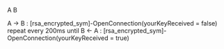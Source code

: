 A      B

A -> B : [rsa_encrypted_sym]-OpenConnection(yourKeyReceived = false)
repeat every 200ms until
B <- A : [rsa_encrypted_sym]-OpenConnection(yourKeyReceived = true)
